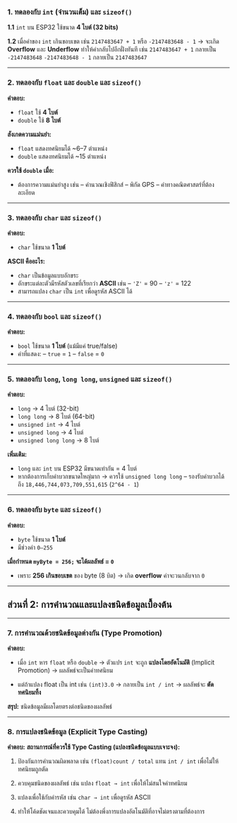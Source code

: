 ###  1. ทดลองกับ `int` (จำนวนเต็ม) และ `sizeof()`

**1.1**
`int` บน ESP32 ใช้ขนาด **4 ไบต์ (32 bits)**

**1.2**
เมื่อค่าของ `int` เกินขอบเขต เช่น `2147483647 + 1` หรือ `-2147483648 - 1`
→ จะเกิด **Overflow** และ **Underflow** ทำให้ค่ากลับไปอีกฝั่งทันที เช่น
`2147483647 + 1` กลายเป็น `-2147483648`
`-2147483648 - 1` กลายเป็น `2147483647`

---

###  2. ทดลองกับ `float` และ `double` และ `sizeof()`

**คำตอบ:**

* `float` ใช้ **4 ไบต์**
* `double` ใช้ **8 ไบต์**

**สังเกตความแม่นยำ:**

* `float` แสดงทศนิยมได้ \~6–7 ตำแหน่ง
* `double` แสดงทศนิยมได้ \~15 ตำแหน่ง

**ควรใช้ `double` เมื่อ:**

* ต้องการความแม่นยำสูง เช่น
  – คำนวณเชิงฟิสิกส์
  – พิกัด GPS
  – ค่าทางคณิตศาสตร์ที่ต้องละเอียด

---

###  3. ทดลองกับ `char` และ `sizeof()`

**คำตอบ:**

* `char` ใช้ขนาด **1 ไบต์**

**ASCII คืออะไร:**

* `char` เป็นข้อมูลแบบอักขระ
* อักขระแต่ละตัวมีรหัสตัวเลขที่เรียกว่า **ASCII** เช่น
  – `'Z'` = 90
  – `'z'` = 122
* สามารถแปลง `char` เป็น `int` เพื่อดูรหัส ASCII ได้

---

###  4. ทดลองกับ `bool` และ `sizeof()`

**คำตอบ:**

* `bool` ใช้ขนาด **1 ไบต์** (แม้มีแค่ true/false)
* ค่าที่แสดง:
  – `true` = `1`
  – `false` = `0`

---

###  5. ทดลองกับ `long`, `long long`, `unsigned` และ `sizeof()`

**คำตอบ:**

* `long` → 4 ไบต์ (32-bit)
* `long long` → 8 ไบต์ (64-bit)
* `unsigned int` → 4 ไบต์
* `unsigned long` → 4 ไบต์
* `unsigned long long` → 8 ไบต์

**เพิ่มเติม:**

* `long` และ `int` บน ESP32 มีขนาดเท่ากัน = 4 ไบต์
* หากต้องการเก็บค่าบวกขนาดใหญ่มาก → ควรใช้ `unsigned long long`
  – รองรับค่าบวกได้ถึง `18,446,744,073,709,551,615` (`2^64 - 1`)

---

### 6. ทดลองกับ `byte` และ `sizeof()`

**คำตอบ:**

* `byte` ใช้ขนาด **1 ไบต์**
* มีช่วงค่า `0–255`

**เมื่อกำหนด `myByte = 256;` จะได้ผลลัพธ์ = `0`**

* เพราะ **256 เกินขอบเขต** ของ byte (8 บิต)
  → เกิด **overflow** ค่าจะวนกลับจาก `0`

---

##  ส่วนที่ 2: การคำนวณและแปลงชนิดข้อมูลเบื้องต้น

---

###  7. การคำนวณด้วยชนิดข้อมูลต่างกัน (Type Promotion)

**คำตอบ:**

* เมื่อ `int` หาร `float` หรือ `double` → ตัวแปร `int` จะถูก **แปลงโดยอัตโนมัติ** (Implicit Promotion)
  → ผลลัพธ์จะเป็นค่าทศนิยม

* แต่ถ้าแปลง float เป็น int เช่น `(int)3.0`
  → กลายเป็น `int / int` → ผลลัพธ์จะ **ตัดทศนิยมทิ้ง**

**สรุป:**
ชนิดข้อมูลมีผลโดยตรงต่อชนิดของผลลัพธ์

---

###  8. การแปลงชนิดข้อมูล (Explicit Type Casting)

**คำตอบ:**
**สถานการณ์ที่ควรใช้ Type Casting (แปลงชนิดข้อมูลแบบเจาะจง):**

1.  ป้องกันการคำนวณผิดพลาด
   เช่น `(float)count / total` แทน `int / int` เพื่อไม่ให้ทศนิยมถูกตัด

2.  ควบคุมชนิดของผลลัพธ์
   เช่น แปลง `float → int` เพื่อให้ไม่สนใจค่าทศนิยม

3.  แปลงเพื่อใช้กับค่ารหัส
   เช่น `char → int` เพื่อดูรหัส ASCII

4.  ทำให้โค้ดชัดเจนและควบคุมได้
   ไม่ต้องพึ่งการแปลงอัตโนมัติที่อาจไม่ตรงตามที่ต้องการ

